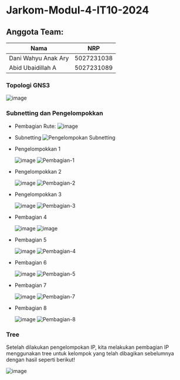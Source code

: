 # Jarkom-Modul-4-IT10-2024

## Anggota Team:

| Nama | NRP                    |
|---------------|---------------------------------|
| Dani Wahyu Anak Ary    | 5027231038 |
| Abid Ubaidillah A      | 5027231089 |

### Topologi GNS3
![image](https://github.com/user-attachments/assets/e650aa66-8c84-4796-9493-b064c9d786dc)

### Subnetting dan Pengelompokkan
- Pembagian Rute:
  ![image](https://github.com/user-attachments/assets/09399db1-95ac-4536-9c0c-11830ed39cbb)

- Subnetting
  ![Pengelompokan Subnetting](https://github.com/user-attachments/assets/558bf6d5-de2e-496a-9874-cb1806676d34)

- Pengelompokkan 1

  ![image](https://github.com/user-attachments/assets/01a11512-d0a2-4d03-af2d-a6abfb79b9de)
  ![Pembagian-1](https://github.com/user-attachments/assets/5695c158-14cd-45d3-abad-52db8028a3dd)

- Pengelompokkan 2

  ![image](https://github.com/user-attachments/assets/6b2ebed9-9d64-4c21-aecb-875a23b3d161)
  ![Pembagian-2](https://github.com/user-attachments/assets/abf7f9db-a2b8-4d04-a52b-958c74e4ea8f)

- Pengelompokkan 3

  ![image](https://github.com/user-attachments/assets/b834129d-4546-4d25-81b3-547aa4b65383)
  ![Pembagian-3](https://github.com/user-attachments/assets/1e0d9f15-a8f3-4fb5-be28-14d3e23b8bad)

- Pembagian 4
  
  ![image](https://github.com/user-attachments/assets/d30ce302-5dae-479c-9074-7c39ede1eef2)
  ![image](https://github.com/user-attachments/assets/099dd920-5246-4a30-9899-08aec915c2c1)


- Pembagian 5
  
  ![image](https://github.com/user-attachments/assets/a4f75739-2ca5-494f-95cb-e39017659b84)
  ![Pembagian-4](https://github.com/user-attachments/assets/ab9b26d7-16b1-4637-a909-cf1cfba522cc)

- Pembagian 6

  ![image](https://github.com/user-attachments/assets/90171371-be9e-40d8-9012-71c12ed5d53e)
  ![Pembagian-5](https://github.com/user-attachments/assets/e4a06189-c9ba-40d7-9d7a-10b5ec9379b8)

- Pembagian 7
  
  ![image](https://github.com/user-attachments/assets/319ef080-4820-4343-88bb-a06896f1b7a5)
  ![Pembagian-7](https://github.com/user-attachments/assets/78991150-d070-44c0-91f2-7d690dcbc736)

- Pembagian 8

  ![image](https://github.com/user-attachments/assets/7da3456e-e997-4499-99c7-ad5495bca136)
  ![Pembagian-8](https://github.com/user-attachments/assets/32b85742-d208-4097-9b13-fd9a97011ff9)

### Tree 
Setelah dilakukan pengelompokan IP, kita melakukan pembagian IP menggunakan tree untuk kelompok yang telah dibagikan sebelumnya dengan hasil seperti berikut!

![image](https://github.com/user-attachments/assets/411564e8-bd90-43c2-823f-aead032b2ced)

